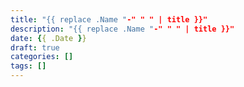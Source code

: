 ```yaml
---
title: "{{ replace .Name "-" " " | title }}"
description: "{{ replace .Name "-" " " | title }}"
date: {{ .Date }}
draft: true
categories: []
tags: []
---
```


